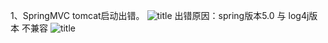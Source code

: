 1、SpringMVC tomcat启动出错。
![title](https://i.loli.net/2019/12/02/N3oVJkwI2n6g8F4.png)
出错原因：spring版本5.0 与 log4j版本 不兼容
![title](https://i.loli.net/2019/12/02/ljHxB4m5rRyAtJG.png)